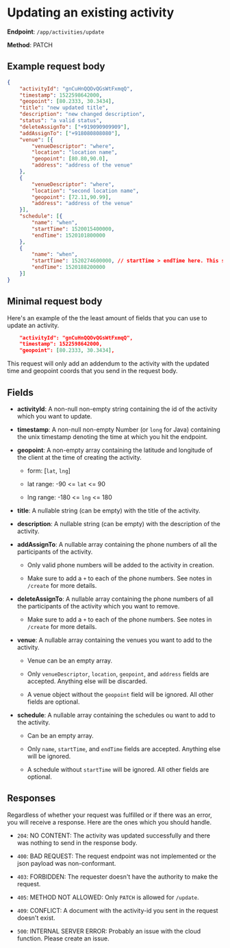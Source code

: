 # Updating an existing activity

**Endpoint**: `/app/activities/update`

**Method**: PATCH

## Example request body

```json
{
    "activityId": "gnCuHnQQOvQGsWtFxmqQ",
    "timestamp": 1522598642000,
    "geopoint": [80.2333, 30.3434],
    "title": "new updated title",
    "description": "new changed description",
    "status": "a valid status",
    "deleteAssignTo": ["+919090909909"],
    "addAssignTo": ["+918080808080"],
    "venue": [{
        "venueDescriptor": "where",
        "location": "location name",
        "geopoint": [80.80,90.0],
        "address": "address of the venue"
    },
    {
        "venueDescriptor": "where",
        "location": "second location name",
        "geopoint": [72.11,90.99],
        "address": "address of the venue"
    }],
    "schedule": [{
        "name": "when",
        "startTime": 1520015400000,
        "endTime": 1520101800000
    },
    {
        "name": "when",
        "startTime": 1520274600000, // startTime > endTime here. This schedule will be ignored
        "endTime": 1520188200000
    }]
}
```

## Minimal request body

Here's an example of the the least amount of fields that you can use to update an activity.

```json
    "activityId": "gnCuHnQQOvQGsWtFxmqQ",
    "timestamp": 1522598642000,
    "geopoint": [80.2333, 30.3434],
```

This request will only add an addendum to the activity with the updated time and geopoint coords that you send in the request body.

## Fields

* **activityId**: A non-null non-empty string containing the id of the activity which you want to update.

* **timestamp**: A non-null non-empty Number (or `long` for Java) containing the unix timestamp denoting the time at which you hit the endpoint.

* **geopoint**: A non-empty array containing the latitude and longitude of the client at the time of creating the activity.

  * form: [`lat`, `lng`]

  * lat range: -90 <= `lat` <= 90

  * lng range: -180 <= `lng` <= 180

* **title**: A nullable string (can be empty) with the title of the activity.

* **description**: A nullable string (can be empty) with the description of the activity.

* **addAssignTo**: A nullable array containing the phone numbers of all the participants of the activity.

  * Only valid phone numbers will be added to the activity in creation.

  * Make sure to add a `+` to each of the phone numbers. See notes in `/create` for more details.

* **deleteAssignTo**: A nullable array containing the phone numbers of all the participants of the activity which you want to remove.

  * Make sure to add a `+` to each of the phone numbers. See notes in `/create` for more details.

* **venue**: A nullable array containing the venues you want to add to the activity.

  * Venue can be an empty array.

  * Only `venueDescriptor`, `location`, `geopoint`, and `address` fields are accepted. Anything else will be discarded.

  * A venue object without the `geopoint` field will be ignored. All other fields are optional.

* **schedule**: A nullable array containing the schedules ou want to add to the activity.

  * Can be an empty array.

  * Only `name`, `startTime`, and `endTime` fields are accepted. Anything else will be ignored.

  * A schedule without `startTime` will be ignored. All other fields are optional.

## Responses

Regardless of whether your request was fulfilled or if there was an error, you will receive a response. Here are the ones which you should handle.

* `204`: NO CONTENT: The activity was updated successfully and there was nothing to send in the response body.

* `400`: BAD REQUEST: The request endpoint was not implemented or the json payload was non-conformant.

* `403`: FORBIDDEN: The requester doesn't have the authority to make the request.

* `405`: METHOD NOT ALLOWED: Only `PATCH` is allowed for `/update`.

* `409`: CONFLICT: A document with the activity-id you sent in the request doesn't exist.

* `500`: INTERNAL SERVER ERROR: Probably an issue with the cloud function. Please create an issue.
